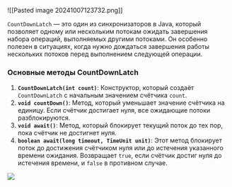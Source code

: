 ![[Pasted image 20241007123732.png]]

`CountDownLatch` — это один из синхронизаторов в Java, который позволяет одному или нескольким потокам ожидать завершения набора операций, выполняемых другими потоками. Он особенно полезен в ситуациях, когда нужно дождаться завершения работы нескольких потоков перед выполнением следующей операции.

### Основные методы CountDownLatch

1. **`CountDownLatch(int count)`**: Конструктор, который создаёт `CountDownLatch` с начальным значением счётчика `count`.
2. **`void countDown()`**: Метод, который уменьшает значение счётчика на единицу. Если счётчик достигает нуля, все ожидающие потоки разблокируются.
3. **`void await()`**: Метод, который блокирует текущий поток до тех пор, пока счётчик не достигнет нуля.
4. **`boolean await(long timeout, TimeUnit unit)`**: Этот метод блокирует поток до достижения счётчиком нуля или до истечения указанного времени ожидания. Возвращает `true`, если счётчик достиг нуля до истечения времени, и `false` в противном случае.

![](Pasted%20image%2020250113165237.png)


